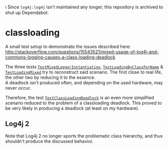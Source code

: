 :information_source: Since `log4j:log4j` isn't maintained any longer, this repository is archived to shut up Dependabot.

# classloading

A small test setup to demonstrate the issues described here: http://stackoverflow.com/questions/15543521/mixed-usage-of-log4j-and-commons-logging-causes-a-class-loading-deadlock

The three tests
[`TestMixedLoggerInstantiation`](src/test/java/net/tcc/classloading/TestMixedLoggerInstantiation.java),
[`TestLoadingByClassForName`](src/test/java/net/tcc/classloading/TestLoadingByClassForName.java) &
[`TestLoadingMixed`](src/test/java/net/tcc/classloading/TestLoadingMixed.java)
try to reconstruct said scenario.
The first close to real life, the other two by reducing it to the essence.  
A deadlock isn't produced often, and depending on the used hardware, may never occur.

Therefore, the test
[`TestClassLoadingDeadlock`](src/test/java/net/tcc/classloading/simplified/TestClassLoadingDeadlock.java)
is an even more simplified scenario reduced to the problem of a classloading deadlock.
This proved to be very likely in producing a deadlock (at least on my hardware).

## Log4j 2
Note that Log4j 2 no longer sports the problematic class hierarchy, and thus shouldn't produce the discussed behavior.